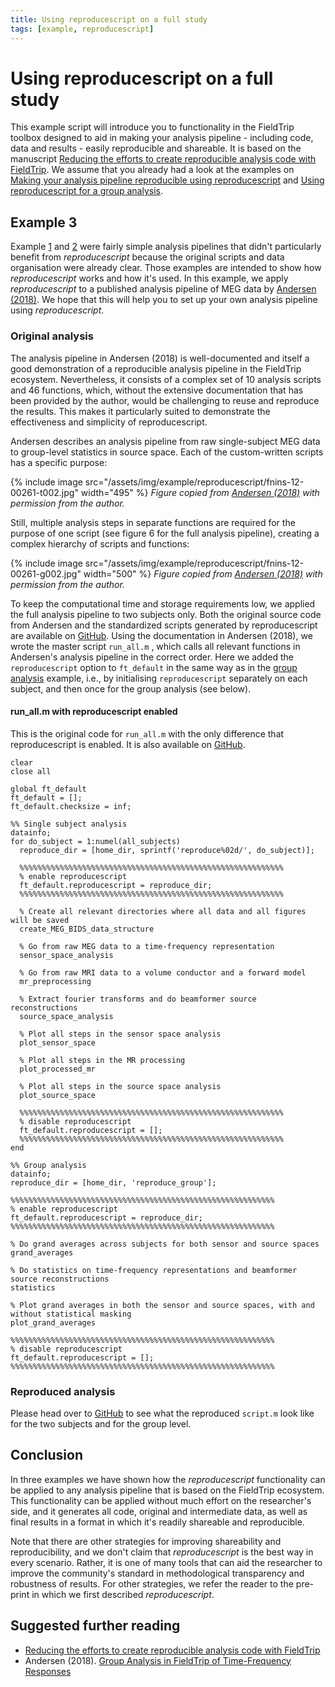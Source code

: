 ```yaml
---
title: Using reproducescript on a full study
tags: [example, reproducescript]
---
```


# Using reproducescript on a full study

This example script will introduce you to functionality in the FieldTrip toolbox designed to aid in making your analysis pipeline - including code, data and results - easily reproducible and shareable. It is based on the manuscript [Reducing the efforts to create reproducible analysis code with FieldTrip](https://doi.org/10.1101/2021.02.05.429886). We assume that you already had a look at the examples on [Making your analysis pipeline reproducible using reproducescript](/example/reproducescript) and [Using reproducescript for a group analysis](/example/reproducescript_group).

## Example 3

Example [1](/example/reproducescript/#example-1) and [2](/example/reproducescript_group/#example-2) were fairly simple analysis pipelines that didn't particularly benefit from _reproducescript_ because the original scripts and data organisation were already clear. Those examples are intended to show how _reproducescript_ works and how it's used. In this example, we apply _reproducescript_ to a published analysis pipeline of MEG data by [Andersen (2018)](https://doi.org/10.3389/fnins.2018.00261). We hope that this will help you to set up your own analysis pipeline using _reproducescript_.

### Original analysis

The analysis pipeline in Andersen (2018) is well-documented and itself a good demonstration of a reproducible analysis pipeline in the FieldTrip ecosystem. Nevertheless, it consists of a complex set of 10 analysis scripts and 46 functions, which, without the extensive documentation that has been provided by the author, would be challenging to reuse and reproduce the results. This makes it particularly suited to demonstrate the effectiveness and simplicity of reproducescript.

Andersen describes an analysis pipeline from raw single-subject MEG data to group-level statistics in source space. Each of the custom-written scripts has a specific purpose:

{% include image src="/assets/img/example/reproducescript/fnins-12-00261-t002.jpg" width="495" %}
_Figure copied from [Andersen (2018)](https://doi.org/10.3389/fnins.2018.00261) with permission from the author._

Still, multiple analysis steps in separate functions are required for the purpose of one script (see figure 6 for the full analysis pipeline), creating a complex hierarchy of scripts and functions:

{% include image src="/assets/img/example/reproducescript/fnins-12-00261-g002.jpg" width="500" %}
_Figure copied from [Andersen (2018)](https://doi.org/10.3389/fnins.2018.00261) with permission from the author._

To keep the computational time and storage requirements low, we applied the full analysis pipeline to two subjects only. Both the original source code from Andersen and the standardized scripts generated by reproducescript are available on [GitHub](https://github.com/matsvanes/reproducescript). Using the documentation in Andersen (2018), we wrote the master script `run_all.m` , which calls all relevant functions in Andersen's analysis pipeline in the correct order. Here we added the `reproducescript` option to `ft_default` in the same way as in the [group analysis](/example/reproducescript_group) example, i.e., by initialising `reproducescript` separately on each subject, and then once for the group analysis (see below).

#### run_all.m with reproducescript enabled

This is the original code for `run_all.m` with the only difference that reproducescript is enabled. It is also available on [GitHub](https://github.com/matsvanes/reproducescript/blob/master/example3_andersen/omission_frontiers/FieldTrip/run_all.m).

    clear
    close all

    global ft_default
    ft_default = [];
    ft_default.checksize = inf;

    %% Single subject analysis
    datainfo;
    for do_subject = 1:numel(all_subjects)
      reproduce_dir = [home_dir, sprintf('reproduce%02d/', do_subject)];

      %%%%%%%%%%%%%%%%%%%%%%%%%%%%%%%%%%%%%%%%%%%%%%%%%%%%%%%%%%%
      % enable reproducescript
      ft_default.reproducescript = reproduce_dir;
      %%%%%%%%%%%%%%%%%%%%%%%%%%%%%%%%%%%%%%%%%%%%%%%%%%%%%%%%%%%

      % Create all relevant directories where all data and all figures will be saved
      create_MEG_BIDS_data_structure

      % Go from raw MEG data to a time-frequency representation
      sensor_space_analysis

      % Go from raw MRI data to a volume conductor and a forward model
      mr_preprocessing

      % Extract fourier transforms and do beamformer source reconstructions
      source_space_analysis

      % Plot all steps in the sensor space analysis
      plot_sensor_space

      % Plot all steps in the MR processing
      plot_processed_mr

      % Plot all steps in the source space analysis
      plot_source_space

      %%%%%%%%%%%%%%%%%%%%%%%%%%%%%%%%%%%%%%%%%%%%%%%%%%%%%%%%%%%
      % disable reproducescript
      ft_default.reproducescript = [];
      %%%%%%%%%%%%%%%%%%%%%%%%%%%%%%%%%%%%%%%%%%%%%%%%%%%%%%%%%%%
    end

    %% Group analysis
    datainfo;
    reproduce_dir = [home_dir, 'reproduce_group'];

    %%%%%%%%%%%%%%%%%%%%%%%%%%%%%%%%%%%%%%%%%%%%%%%%%%%%%%%%%%%
    % enable reproducescript
    ft_default.reproducescript = reproduce_dir;
    %%%%%%%%%%%%%%%%%%%%%%%%%%%%%%%%%%%%%%%%%%%%%%%%%%%%%%%%%%%

    % Do grand averages across subjects for both sensor and source spaces
    grand_averages

    % Do statistics on time-frequency representations and beamformer source reconstructions
    statistics

    % Plot grand averages in both the sensor and source spaces, with and without statistical masking
    plot_grand_averages

    %%%%%%%%%%%%%%%%%%%%%%%%%%%%%%%%%%%%%%%%%%%%%%%%%%%%%%%%%%%
    % disable reproducescript
    ft_default.reproducescript = [];
    %%%%%%%%%%%%%%%%%%%%%%%%%%%%%%%%%%%%%%%%%%%%%%%%%%%%%%%%%%%

### Reproduced analysis

Please head over to [GitHub](https://github.com/matsvanes/reproducescript/tree/master/example3_andersen) to see what the reproduced `script.m` look like for the two subjects and for the group level.

## Conclusion

In three examples we have shown how the _reproducescript_ functionality can be applied to any analysis pipeline that is based on the FieldTrip ecosystem. This functionality can be applied without much effort on the researcher's side, and it generates all code, original and intermediate data, as well as final results in a format in which it's readily shareable and reproducible.

Note that there are other strategies for improving shareability and reproducibility, and we don't claim that _reproducescript_ is the best way in every scenario. Rather, it is one of many tools that can aid the researcher to improve the community's standard in methodological transparency and robustness of results. For other strategies, we refer the reader to the pre-print in which we first described _reproducescript_.

## Suggested further reading

- [Reducing the efforts to create reproducible analysis code with FieldTrip](https://doi.org/10.1101/2021.02.05.429886)
- Andersen (2018). [Group Analysis in FieldTrip of Time-Frequency Responses](https://doi.org/10.3389/fnins.2018.00261)
